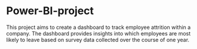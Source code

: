 # Power-BI-project 
This project aims to create a dashboard to track employee attrition within a company. The dashboard provides insights into which employees are most likely to leave based on survey data collected over the course of one year. 
